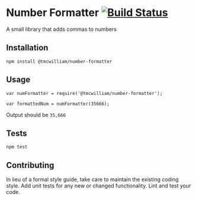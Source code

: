 Number Formatter [![Build Status](https://travis-ci.org/tmcwilliam/number-formatter.svg)](https://travis-ci.org/tmcwilliam/number-formatter)
=========

A small library that adds commas to numbers

## Installation

  `npm install @tmcwilliam/number-formatter`

## Usage

    var numFormatter = require('@tmcwilliam/number-formatter');

    var formattedNum = numFormatter(35666);
  
  
  Output should be `35,666`


## Tests

  `npm test`

## Contributing

In lieu of a formal style guide, take care to maintain the existing coding style. Add unit tests for any new or changed functionality. Lint and test your code.